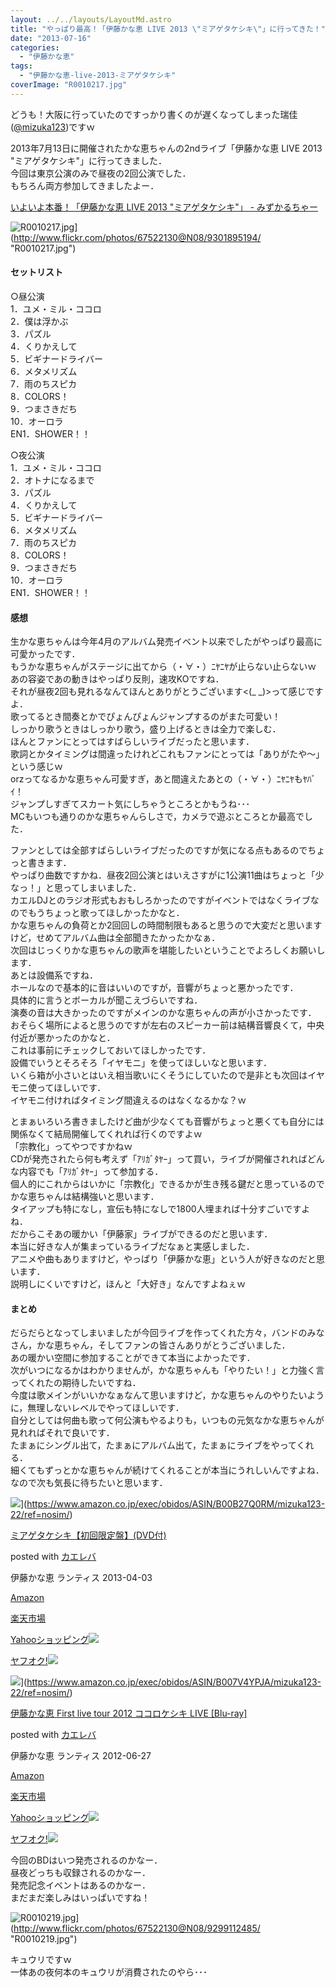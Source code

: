 ```yaml
---
layout: ../../layouts/LayoutMd.astro
title: "やっぱり最高！「伊藤かな恵 LIVE 2013 \"ミアゲタケシキ\"」に行ってきた！"
date: "2013-07-16"
categories: 
  - "伊藤かな恵"
tags: 
  - "伊藤かな恵-live-2013-ミアゲタケシキ"
coverImage: "R0010217.jpg"
---
```


どうも！大阪に行っていたのですっかり書くのが遅くなってしまった瑞佳([@mizuka123](https://twitter.com/mizuka123))ですｗ

2013年7月13日に開催されたかな恵ちゃんの2ndライブ「伊藤かな恵 LIVE 2013 "ミアゲタケシキ"」に行ってきました．  
今回は東京公演のみで昼夜の2回公演でした．  
もちろん両方参加してきましたよー．

[いよいよ本番！「伊藤かな恵 LIVE 2013 "ミアゲタケシキ"」 \- みずかるちゃー](https://mizuka123.net/archive/3893/)

![R0010217.jpg](/archive/images/9301895194_e5a13237d5_b.jpg)](http://www.flickr.com/photos/67522130@N08/9301895194/ "R0010217.jpg")

#### セットリスト

○昼公演  
1．ユメ・ミル・ココロ  
2．僕は浮かぶ  
3．パズル  
4．くりかえして  
5．ビギナードライバー  
6．メタメリズム  
7．雨のちスピカ  
8．COLORS！  
9．つまさきだち  
10．オーロラ  
EN1．SHOWER！！

○夜公演  
1．ユメ・ミル・ココロ  
2．オトナになるまで  
3．パズル  
4．くりかえして  
5．ビギナードライバー  
6．メタメリズム  
7．雨のちスピカ  
8．COLORS！  
9．つまさきだち  
10．オーロラ  
EN1．SHOWER！！

#### 感想

生かな恵ちゃんは今年4月のアルバム発売イベント以来でしたがやっぱり最高に可愛かったです．  
もうかな恵ちゃんがステージに出てから（・∀・）ﾆﾔﾆﾔが止らない止らないｗ  
あの容姿であの動きはやっぱり反則，速攻KOですね．  
それが昼夜2回も見れるなんてほんとありがとうございます<(\_ \_)>って感じですよ．  
歌ってるとき間奏とかでぴょんぴょんジャンプするのがまた可愛い！  
しっかり歌うときはしっかり歌う，盛り上げるときは全力で楽しむ．  
ほんとファンにとってはすばらしいライブだったと思います．  
歌詞とかタイミングは間違ったけれどこれもファンにとっては「ありがたや～」という感じｗ  
orzってなるかな恵ちゃん可愛すぎ，あと間違えたあとの（・∀・）ﾆﾔﾆﾔもﾔﾊﾞｲ！  
ジャンプしすぎてスカート気にしちゃうところとかもうね･･･  
MCもいつも通りのかな恵ちゃんらしさで，カメラで遊ぶところとか最高でした．

ファンとしては全部すばらしいライブだったのですが気になる点もあるのでちょっと書きます．  
やっぱり曲数ですかね．昼夜2回公演とはいえさすがに1公演11曲はちょっと「少なっ！」と思ってしまいました．  
カエルDJとのラジオ形式もおもしろかったのですがイベントではなくライブなのでもうちょっと歌ってほしかったかなと．  
かな恵ちゃんの負荷とか2回回しの時間制限もあると思うので大変だと思いますけど，せめてアルバム曲は全部聞きたかったかなぁ．  
次回はじっくりかな恵ちゃんの歌声を堪能したいということでよろしくお願いします．  
あとは設備系ですね．  
ホールなので基本的に音はいいのですが，音響がちょっと悪かったです．  
具体的に言うとボーカルが聞こえづらいですね．  
演奏の音は大きかったのですがメインのかな恵ちゃんの声が小さかったです．  
おそらく場所によると思うのですが左右のスピーカー前は結構音響良くて，中央付近が悪かったのかなと．  
これは事前にチェックしておいてほしかったです．  
設備でいうとそろそろ「イヤモニ」を使ってほしいなと思います．  
いくら箱が小さいとはいえ相当歌いにくそうにしていたので是非とも次回はイヤモニ使ってほしいです．  
イヤモニ付ければタイミング間違えるのはなくなるかな？ｗ

とまぁいろいろ書きましたけど曲が少なくても音響がちょっと悪くても自分には関係なくて結局開催してくれれば行くのですよｗ  
「宗教化」ってやつですかねｗ  
CDが発売されたら何も考えず「ｱﾘｶﾞﾀﾔｰ」って買い，ライブが開催されればどんな内容でも「ｱﾘｶﾞﾀﾔｰ」って参加する．  
個人的にこれからはいかに「宗教化」できるかが生き残る鍵だと思っているのでかな恵ちゃんは結構強いと思います．  
タイアップも特になし，宣伝も特になしで1800人埋まれば十分すごいですよね．  
だからこそあの暖かい「伊藤家」ライブができるのだと思います．  
本当に好きな人が集まっているライブだなぁと実感しました．  
アニメや曲もありますけど，やっぱり「伊藤かな恵」という人が好きなのだと思います．  
説明しにくいですけど，ほんと「大好き」なんですよねぇｗ

#### まとめ

だらだらとなってしまいましたが今回ライブを作ってくれた方々，バンドのみなさん，かな恵ちゃん，そしてファンの皆さんありがとうございました．  
あの暖かい空間に参加することができて本当によかったです．  
次がいつになるかはわかりませんが，かな恵ちゃんも「やりたい！」と力強く言ってくれたの期待したいですね．  
今度は歌メインがいいかなぁなんて思いますけど，かな恵ちゃんのやりたいように，無理しないレベルでやってほしいです．  
自分としては何曲も歌って何公演もやるよりも，いつもの元気なかな恵ちゃんが見れればそれで良いです．  
たまぁにシングル出て，たまぁにアルバム出て，たまぁにライブをやってくれる．  
細くてもずっとかな恵ちゃんが続けてくれることが本当にうれしいんですよね．  
なので次も気長に待ちたいと思います．

![](/archive/images/41fTZ7UpCbL._SL160_.jpg)](https://www.amazon.co.jp/exec/obidos/ASIN/B00B27Q0RM/mizuka123-22/ref=nosim/)

[ミアゲタケシキ【初回限定盤】(DVD付)](https://www.amazon.co.jp/exec/obidos/ASIN/B00B27Q0RM/mizuka123-22/ref=nosim/)

posted with [カエレバ](http://kaereba.com)

伊藤かな恵 ランティス 2013-04-03

[Amazon](http://www.amazon.co.jp/gp/search?keywords=%83%7E%83A%83Q%83%5E%83P%83V%83L&__mk_ja_JP=%83J%83%5E%83J%83i&tag=mizuka123-22 "アマゾン")

[楽天市場](http://hb.afl.rakuten.co.jp/hgc/032b53ee.4b34c5ee.0f4a541e.f440145e/?pc=http%3A%2F%2Fsearch.rakuten.co.jp%2Fsearch%2Fmall%2F%25E3%2583%259F%25E3%2582%25A2%25E3%2582%25B2%25E3%2582%25BF%25E3%2582%25B1%25E3%2582%25B7%25E3%2582%25AD%2F-%2Ff.1-p.1-s.1-sf.0-st.A-v.2%3Fx%3D0%26scid%3Daf_ich_link_urltxt%26m%3Dhttp%3A%2F%2Fm.rakuten.co.jp%2F "楽天市場")

[Yahooショッピング![](//ad.jp.ap.valuecommerce.com/servlet/gifbanner?sid=3066752&pid=881990642)](//ck.jp.ap.valuecommerce.com/servlet/referral?sid=3066752&pid=881990642&vc_url=http%3A%2F%2Fshopping.search.yahoo.co.jp%2Fsearch%3FuIv%3Don%26ei%3DUTF-8%26tab_ex%3Dcommerce%26slider%3D0%26va%3D%25E3%2583%259F%25E3%2582%25A2%25E3%2582%25B2%25E3%2582%25BF%25E3%2582%25B1%25E3%2582%25B7%25E3%2582%25AD "Yahooショッピング")

[ヤフオク!![](//ad.jp.ap.valuecommerce.com/servlet/gifbanner?sid=3066752&pid=881990645)](//ck.jp.ap.valuecommerce.com/servlet/referral?sid=3066752&pid=881990645&vc_url=http%3A%2F%2Fauctions.search.yahoo.co.jp%2Fsearch%3Fvo%3D%26ve%3D%26auccat%3D0%26aucminprice%3D%26aucmaxprice%3D%26aucmin_bidorbuy_price%3D%26aucmax_bidorbuy_price%3D%26loc_cd%3D0%26abatch%3D0%26istatus%3D0%26filtered%3D1%26ei%3DUTF-8%26tab_ex%3Dcommerce%26va%3D%25E3%2583%259F%25E3%2582%25A2%25E3%2582%25B2%25E3%2582%25BF%25E3%2582%25B1%25E3%2582%25B7%25E3%2582%25AD "ヤフオク!")

![](/archive/images/51JWLcC9ETL._SL160_.jpg)](https://www.amazon.co.jp/exec/obidos/ASIN/B007V4YPJA/mizuka123-22/ref=nosim/)

[伊藤かな恵 First live tour 2012 ココロケシキ LIVE \[Blu-ray\]](https://www.amazon.co.jp/exec/obidos/ASIN/B007V4YPJA/mizuka123-22/ref=nosim/)

posted with [カエレバ](http://kaereba.com)

伊藤かな恵 ランティス 2012-06-27

[Amazon](http://www.amazon.co.jp/gp/search?keywords=First%20live%20tour%202012%20%83R%83R%83%8D%83P%83V%83L&__mk_ja_JP=%83J%83%5E%83J%83i&tag=mizuka123-22 "アマゾン")

[楽天市場](http://hb.afl.rakuten.co.jp/hgc/032b53ee.4b34c5ee.0f4a541e.f440145e/?pc=http%3A%2F%2Fsearch.rakuten.co.jp%2Fsearch%2Fmall%2FFirst%2520live%2520tour%25202012%2520%25E3%2582%25B3%25E3%2582%25B3%25E3%2583%25AD%25E3%2582%25B1%25E3%2582%25B7%25E3%2582%25AD%2F-%2Ff.1-p.1-s.1-sf.0-st.A-v.2%3Fx%3D0%26scid%3Daf_ich_link_urltxt%26m%3Dhttp%3A%2F%2Fm.rakuten.co.jp%2F "楽天市場")

[Yahooショッピング![](//ad.jp.ap.valuecommerce.com/servlet/gifbanner?sid=3066752&pid=881990642)](//ck.jp.ap.valuecommerce.com/servlet/referral?sid=3066752&pid=881990642&vc_url=http%3A%2F%2Fshopping.search.yahoo.co.jp%2Fsearch%3FuIv%3Don%26ei%3DUTF-8%26tab_ex%3Dcommerce%26slider%3D0%26va%3DFirst%2520live%2520tour%25202012%2520%25E3%2582%25B3%25E3%2582%25B3%25E3%2583%25AD%25E3%2582%25B1%25E3%2582%25B7%25E3%2582%25AD "Yahooショッピング")

[ヤフオク!![](//ad.jp.ap.valuecommerce.com/servlet/gifbanner?sid=3066752&pid=881990645)](//ck.jp.ap.valuecommerce.com/servlet/referral?sid=3066752&pid=881990645&vc_url=http%3A%2F%2Fauctions.search.yahoo.co.jp%2Fsearch%3Fvo%3D%26ve%3D%26auccat%3D0%26aucminprice%3D%26aucmaxprice%3D%26aucmin_bidorbuy_price%3D%26aucmax_bidorbuy_price%3D%26loc_cd%3D0%26abatch%3D0%26istatus%3D0%26filtered%3D1%26ei%3DUTF-8%26tab_ex%3Dcommerce%26va%3DFirst%2520live%2520tour%25202012%2520%25E3%2582%25B3%25E3%2582%25B3%25E3%2583%25AD%25E3%2582%25B1%25E3%2582%25B7%25E3%2582%25AD "ヤフオク!")

今回のBDはいつ発売されるのかなー．  
昼夜どっちも収録されるのかなー．  
発売記念イベントはあるのかなー．  
まだまだ楽しみはいっぱいですね！

![R0010219.jpg](/archive/images/9299112485_681f7cf049_b.jpg)](http://www.flickr.com/photos/67522130@N08/9299112485/ "R0010219.jpg")

キュウリですｗ  
一体あの夜何本のキュウリが消費されたのやら･･･
